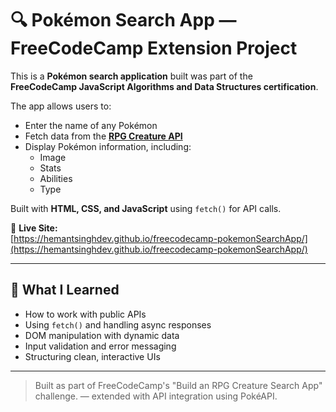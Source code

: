 # 🔍 Pokémon Search App — FreeCodeCamp Extension Project

This is a **Pokémon search application** built was part of the  
**FreeCodeCamp JavaScript Algorithms and Data Structures certification**.

The app allows users to:
- Enter the name of any Pokémon
- Fetch data from the **[RPG Creature API](https://rpg-creature-api.freecodecamp.rocks/)**
- Display Pokémon information, including:
  - Image
  - Stats
  - Abilities
  - Type

Built with **HTML, CSS, and JavaScript** using `fetch()` for API calls.

🔗 **Live Site:**  
[https://hemantsinghdev.github.io/freecodecamp-pokemonSearchApp/](https://hemantsinghdev.github.io/freecodecamp-pokemonSearchApp/)

---

## 🧠 What I Learned

- How to work with public APIs
- Using `fetch()` and handling async responses
- DOM manipulation with dynamic data
- Input validation and error messaging
- Structuring clean, interactive UIs

---

> Built as part of FreeCodeCamp's "Build an RPG Creature Search App" challenge. — extended with API integration using PokéAPI.
